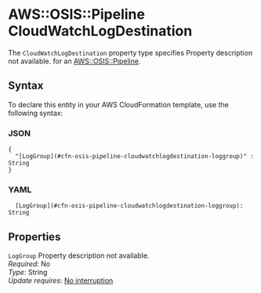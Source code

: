 # AWS::OSIS::Pipeline CloudWatchLogDestination<a name="aws-properties-osis-pipeline-cloudwatchlogdestination"></a>

<a name="aws-properties-osis-pipeline-cloudwatchlogdestination-description"></a>The `CloudWatchLogDestination` property type specifies Property description not available\. for an [AWS::OSIS::Pipeline](aws-resource-osis-pipeline.md)\.

## Syntax<a name="aws-properties-osis-pipeline-cloudwatchlogdestination-syntax"></a>

To declare this entity in your AWS CloudFormation template, use the following syntax:

### JSON<a name="aws-properties-osis-pipeline-cloudwatchlogdestination-syntax.json"></a>

```
{
  "[LogGroup](#cfn-osis-pipeline-cloudwatchlogdestination-loggroup)" : String
}
```

### YAML<a name="aws-properties-osis-pipeline-cloudwatchlogdestination-syntax.yaml"></a>

```
  [LogGroup](#cfn-osis-pipeline-cloudwatchlogdestination-loggroup): String
```

## Properties<a name="aws-properties-osis-pipeline-cloudwatchlogdestination-properties"></a>

`LogGroup`  <a name="cfn-osis-pipeline-cloudwatchlogdestination-loggroup"></a>
Property description not available\.  
*Required*: No  
*Type*: String  
*Update requires*: [No interruption](https://docs.aws.amazon.com/AWSCloudFormation/latest/UserGuide/using-cfn-updating-stacks-update-behaviors.html#update-no-interrupt)